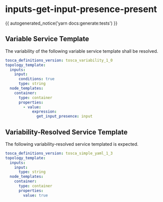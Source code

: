 # inputs-get-input-presence-present

{{ autogenerated_notice('yarn docs:generate:tests') }}


## Variable Service Template

The variability of the following variable service template shall be resolved.

```yaml linenums="1"
tosca_definitions_version: tosca_variability_1_0
topology_template:
  inputs:
    input:
      conditions: true
      type: string
  node_templates:
    container:
      type: container
      properties:
        - value:
            expression:
              get_input_presence: input
```



## Variability-Resolved Service Template

The following variability-resolved service templated is expected.

```yaml linenums="1"
tosca_definitions_version: tosca_simple_yaml_1_3
topology_template:
  inputs:
    input:
      type: string
  node_templates:
    container:
      type: container
      properties:
        value: true
```

